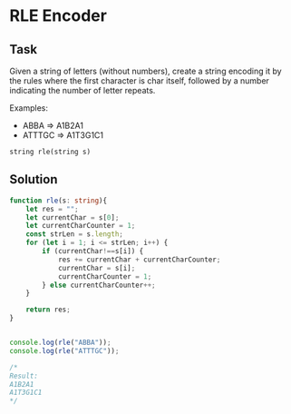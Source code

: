# RLE Encoder

## Task

Given a string of letters (without numbers), create a string encoding it by the rules where the first character is char itself, followed by a number indicating the number of letter repeats.

Examples:

- ABBA => A1B2A1
- ATTTGC => A1T3G1C1

`string rle(string s)`

## Solution


```typescript
function rle(s: string){
    let res = "";
    let currentChar = s[0];
    let currentCharCounter = 1;
    const strLen = s.length;
    for (let i = 1; i <= strLen; i++) {
        if (currentChar!==s[i]) {
            res += currentChar + currentCharCounter;
            currentChar = s[i];
            currentCharCounter = 1;
        } else currentCharCounter++;
    }

    return res;
}


console.log(rle("ABBA"));    
console.log(rle("ATTTGC"));  

/*
Result:
A1B2A1
A1T3G1C1
*/
```
